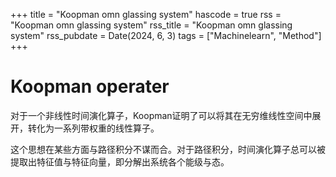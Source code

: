 +++
title = "Koopman omn glassing system"
hascode = true
rss = "Koopman omn glassing system"
rss_title = "Koopman omn glassing system"
rss_pubdate = Date(2024, 6, 3)
tags = ["Machinelearn", "Method"]
+++


# Koopman operater
对于一个非线性时间演化算子，Koopman证明了可以将其在无穷维线性空间中展开，转化为一系列带权重的线性算子。

这个思想在某些方面与路径积分不谋而合。对于路径积分，时间演化算子总可以被提取出特征值与特征向量，即分解出系统各个能级与态。